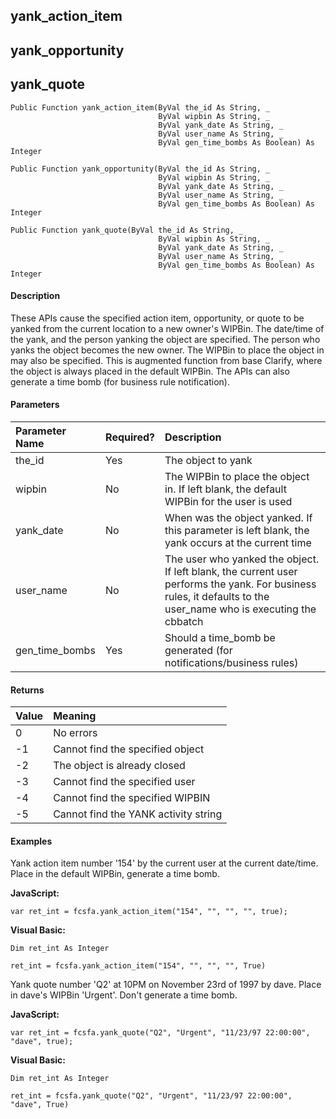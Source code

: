 yank_action_item
------------------

yank_opportunity
----------------

yank_quote
----------

```
Public Function yank_action_item(ByVal the_id As String, _
                                 ByVal wipbin As String, _
                                 ByVal yank_date As String, _
                                 ByVal user_name As String, _
                                 ByVal gen_time_bombs As Boolean) As Integer
```

```
Public Function yank_opportunity(ByVal the_id As String, _
                                 ByVal wipbin As String, _
                                 ByVal yank_date As String, _
                                 ByVal user_name As String, _
                                 ByVal gen_time_bombs As Boolean) As Integer
```

```
Public Function yank_quote(ByVal the_id As String, _
                                 ByVal wipbin As String, _
                                 ByVal yank_date As String, _
                                 ByVal user_name As String, _
                                 ByVal gen_time_bombs As Boolean) As Integer
```

#### Description

These APIs cause the specified action item, opportunity, or quote to be yanked from the current location to a new owner's WIPBin. The date/time of the yank, and the person yanking the object are specified. The person who yanks the object becomes the new owner. The WIPBin to place the object in may also be specified. This is augmented function from base Clarify, where the object is always placed in the default WIPBin. The APIs can also generate a time bomb (for business rule notification).

#### Parameters

| Parameter Name | Required? | Description |
|:--- |:--- |:--- |
| the_id | Yes | The object to yank |
| wipbin | No | The WIPBin to place the object in. If left blank, the default WIPBin for the user is used |
| yank_date | No | When was the object yanked. If this parameter is left blank, the yank occurs at the current time |
| user_name | No | The user who yanked the object. If left blank, the current user performs the yank. For business rules, it defaults to the user_name who is executing the cbbatch |
| gen_time_bombs | Yes | Should a time_bomb be generated (for notifications/business rules) |

#### Returns

| Value | Meaning |
|:--- |:--- |
| 0 | No errors |
| -1 | Cannot find the specified object |
| -2 | The object is already closed |
| -3 | Cannot find the specified user |
| -4 | Cannot find the specified WIPBIN |
| -5 | Cannot find the YANK activity string |

#### Examples

 Yank action item number '154' by the current user at the current date/time. Place in the default WIPBin, generate a time bomb.

**JavaScript:**
```
var ret_int = fcsfa.yank_action_item("154", "", "", "", true);
```

**Visual Basic:**
```
Dim ret_int As Integer

ret_int = fcsfa.yank_action_item("154", "", "", "", True)
```

Yank quote number 'Q2' at 10PM on November 23rd of 1997 by dave. Place in dave's WIPBin 'Urgent'. Don't generate a time bomb.

**JavaScript:**
```
var ret_int = fcsfa.yank_quote("Q2", "Urgent", "11/23/97 22:00:00", "dave", true);
```

**Visual Basic:**
```
Dim ret_int As Integer

ret_int = fcsfa.yank_quote("Q2", "Urgent", "11/23/97 22:00:00", "dave", True)
```